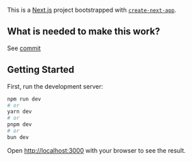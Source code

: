 This is a [Next.js](https://nextjs.org) project bootstrapped with [`create-next-app`](https://nextjs.org/docs/app/api-reference/cli/create-next-app).


## What is needed to make this work?

See [commit](https://github.com/JackDevAU/next-auth-credentials-example/commit/97914ec5436882ab6b8bdcc8c79b5cd927ab4c17)


## Getting Started

First, run the development server:

```bash
npm run dev
# or
yarn dev
# or
pnpm dev
# or
bun dev
```

Open [http://localhost:3000](http://localhost:3000) with your browser to see the result.
